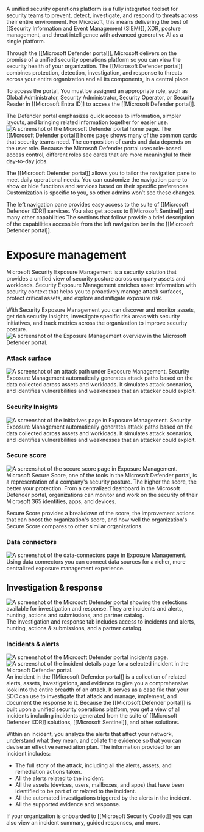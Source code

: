 A unified security operations platform is a fully integrated toolset for security teams to prevent, detect, investigate, and respond to threats across their entire environment. For Microsoft, this means delivering the best of [[Security Information and Event Management (SIEM)]], XDR, posture management, and threat intelligence with advanced generative AI as a single platform.

Through the [[Microsoft Defender portal]], Microsoft delivers on the promise of a unified security operations platform so you can view the security health of your organization. The [[Microsoft Defender portal]] combines protection, detection, investigation, and response to threats across your entire organization and all its components, in a central place.

To access the portal, You must be assigned an appropriate role, such as Global Administrator, Security Administrator, Security Operator, or Security Reader in [[Microsoft Entra ID]] to access the [[Microsoft Defender portal]].

The Defender portal emphasizes quick access to information, simpler layouts, and bringing related information together for easier use.![A screenshot of the Microsoft Defender portal home page.](https://learn.microsoft.com/en-us/training/wwl-sci/describe-threat-protection-with-microsoft-365-defender/media/defender-portal.png)
The [[Microsoft Defender portal]] home page shows many of the common cards that security teams need. The composition of cards and data depends on the user role. Because the Microsoft Defender portal uses role-based access control, different roles see cards that are more meaningful to their day-to-day jobs.

The [[Microsoft Defender portal]] allows you to tailor the navigation pane to meet daily operational needs. You can customize the navigation pane to show or hide functions and services based on their specific preferences. Customization is specific to you, so other admins won’t see these changes.

The left navigation pane provides easy access to the suite of [[Microsoft Defender XDR]] services. You also get access to [[Microsoft Sentinel]] and many other capabilities The sections that follow provide a brief description of the capabilities accessible from the left navigation bar in the [[Microsoft Defender portal]].
# Exposure management
Microsoft Security Exposure Management is a security solution that provides a unified view of security posture across company assets and workloads. Security Exposure Management enriches asset information with security context that helps you to proactively manage attack surfaces, protect critical assets, and explore and mitigate exposure risk.

With Security Exposure Management you can discover and monitor assets, get rich security insights, investigate specific risk areas with security initiatives, and track metrics across the organization to improve security posture.![A screenshot of the Exposure Management overview in the Microsoft Defender portal.](https://learn.microsoft.com/en-us/training/wwl-sci/describe-threat-protection-with-microsoft-365-defender/media/exposure-management.png)
### Attack surface
![A screenshot of an attack path under Exposure Management.](https://learn.microsoft.com/en-us/training/wwl-sci/describe-threat-protection-with-microsoft-365-defender/media/attack-path.png)
Security Exposure Management automatically generates attack paths based on the data collected across assets and workloads. It simulates attack scenarios, and identifies vulnerabilities and weaknesses that an attacker could exploit.
### Security Insights
![A screenshot of the initiatives page in Exposure Management.](https://learn.microsoft.com/en-us/training/wwl-sci/describe-threat-protection-with-microsoft-365-defender/media/initiatives.png)
Security Exposure Management automatically generates attack paths based on the data collected across assets and workloads. It simulates attack scenarios, and identifies vulnerabilities and weaknesses that an attacker could exploit.
### Secure score
![A screenshot of the secure score page in Exposure Management.](https://learn.microsoft.com/en-us/training/wwl-sci/describe-threat-protection-with-microsoft-365-defender/media/secure-score.png)
Microsoft Secure Score, one of the tools in the Microsoft Defender portal, is a representation of a company's security posture. The higher the score, the better your protection. From a centralized dashboard in the Microsoft Defender portal, organizations can monitor and work on the security of their Microsoft 365 identities, apps, and devices.

Secure Score provides a breakdown of the score, the improvement actions that can boost the organization's score, and how well the organization's Secure Score compares to other similar organizations.
### Data connectors
![A screenshot of the data-connectors page in Exposure Management.](https://learn.microsoft.com/en-us/training/wwl-sci/describe-threat-protection-with-microsoft-365-defender/media/data-connectors.png)
Using data connectors you can connect data sources for a richer, more centralized exposure management experience.
## Investigation & response
![A screenshot of the Microsoft Defender portal showing the selections available for investigation and response. They are incidents and alerts, hunting, actions and submissions, and partner catalog.](https://learn.microsoft.com/en-us/training/wwl-sci/describe-threat-protection-with-microsoft-365-defender/media/investigation-response-v2.png)
The investigation and response tab includes access to incidents and alerts, hunting, actions & submissions, and a partner catalog.
### Incidents & alerts
![A screenshot of the Microsoft Defender portal incidents page.](https://learn.microsoft.com/en-us/training/wwl-sci/describe-threat-protection-with-microsoft-365-defender/media/incidents.png)
![A screenshot of the incident details page for a selected incident in the Microsoft Defender portal.](https://learn.microsoft.com/en-us/training/wwl-sci/describe-threat-protection-with-microsoft-365-defender/media/incident-details.png)
An incident in the [[Microsoft Defender portal]] is a collection of related alerts, assets, investigations, and evidence to give you a comprehensive look into the entire breadth of an attack. It serves as a case file that your SOC can use to investigate that attack and manage, implement, and document the response to it. Because the [[Microsoft Defender portal]] is built upon a unified security operations platform, you get a view of all incidents including incidents generated from the suite of [[Microsoft Defender XDR]] solutions, [[Microsoft Sentinel]], and other solutions.

Within an incident, you analyze the alerts that affect your network, understand what they mean, and collate the evidence so that you can devise an effective remediation plan. The information provided for an incident includes:
- The full story of the attack, including all the alerts, assets, and remediation actions taken.
- All the alerts related to the incident.
- All the assets (devices, users, mailboxes, and apps) that have been identified to be part of or related to the incident.
- All the automated investigations triggered by the alerts in the incident.
- All the supported evidence and response.

If your organization is onboarded to [[Microsoft Security Copilot]] you can also view an incident summary, guided responses, and more.